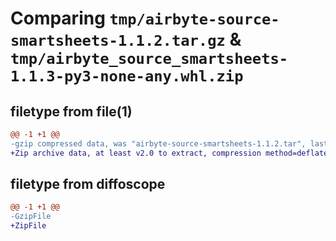 # Comparing `tmp/airbyte-source-smartsheets-1.1.2.tar.gz` & `tmp/airbyte_source_smartsheets-1.1.3-py3-none-any.whl.zip`

## filetype from file(1)

```diff
@@ -1 +1 @@
-gzip compressed data, was "airbyte-source-smartsheets-1.1.2.tar", last modified: Thu Feb  1 13:49:04 2024, max compression
+Zip archive data, at least v2.0 to extract, compression method=deflate
```

## filetype from diffoscope

```diff
@@ -1 +1 @@
-GzipFile
+ZipFile
```


